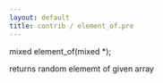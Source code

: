 ```yaml
---
layout: default
title: contrib / element_of.pre
---
```



mixed element_of(mixed *);

returns random elememt of given array
